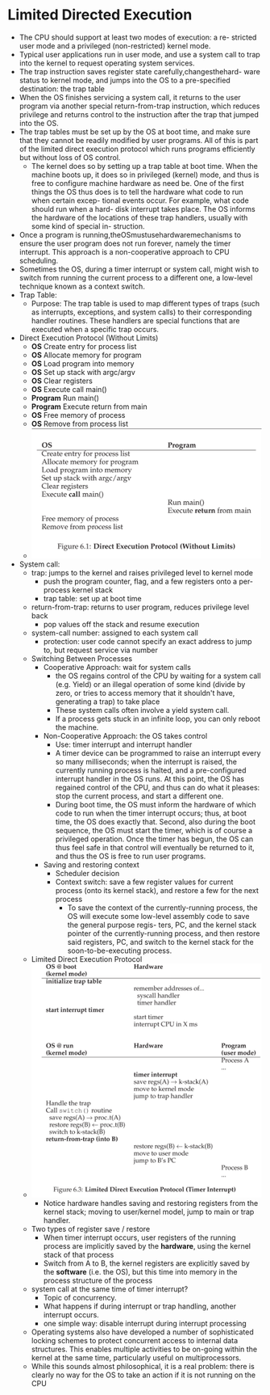 # Limited Directed Execution

- The CPU should support at least two modes of execution: a re-
stricted user mode and a privileged (non-restricted) kernel mode.
- Typical user applications run in user mode, and use a system call to trap into the kernel to request operating system services.
- The trap instruction saves register state carefully,changesthehard- ware status to kernel mode, and jumps into the OS to a pre-specified destination: the trap table
- When the OS finishes servicing a system call, it returns to the user program via another special return-from-trap instruction, which reduces privilege and returns control to the instruction after the trap that jumped into the OS.
- The trap tables must be set up by the OS at boot time, and make sure that they cannot be readily modified by user programs. All of this is part of the limited direct execution protocol which runs programs efficiently but without loss of OS control.
  - The kernel does so by setting up a trap table at boot time. When the machine boots up, it does so in privileged (kernel) mode, and thus is free to configure machine hardware as need be. One of the first things the OS thus does is to tell the hardware what code to run when certain excep- tional events occur. For example, what code should run when a hard- disk interrupt takes place. The OS informs the hardware of the locations of these trap handlers, usually with some kind of special in- struction.
- Once a program is running,theOSmustusehardwaremechanisms to ensure the user program does not run forever, namely the timer interrupt. This approach is a non-cooperative approach to CPU scheduling.
- Sometimes the OS, during a timer interrupt or system call, might wish to switch from running the current process to a different one, a low-level technique known as a context switch.
- Trap Table:
  - Purpose: The trap table is used to map different types of traps (such as interrupts, exceptions, and system calls) to their corresponding handler routines. These handlers are special functions that are executed when a specific trap occurs.
- Direct Execution Protocol (Without Limits)
  - **OS** Create entry for process list
  - **OS** Allocate memory for program 
  - **OS** Load program into memory 
  - **OS** Set up stack with argc/argv 
  - **OS** Clear registers
  - **OS** Execute call main()
  - **Program** Run main()
  - **Program** Execute return from main
  - **OS** Free memory of process
  - **OS** Remove from process list
  - ![image](direct_execution_protocol.png)
- System call:
  - trap: jumps to the kernel and raises privileged level to kernel mode 
    - push the program counter, flag, and a few registers onto a per-process kernel stack 
    - trap table: set up at boot time 
  - return-from-trap: returns to user program, reduces privilege level back 
    - pop values off the stack and resume execution 
  - system-call number: assigned to each system call 
    - protection: user code cannot specify an exact address to jump to, but request service via number 
  - Switching Between Processes 
    - Cooperative Approach: wait for system calls 
      - the OS regains control of the CPU by waiting for a system call (e.g. Yield) or an illegal operation of some kind (divide by zero, or tries to access memory that it shouldn't have, generating a trap) to take place
      - These system calls often involve a yield system call. 
      - If a process gets stuck in an infinite loop, you can only reboot the machine. 
    - Non-Cooperative Approach: the OS takes control 
      - Use: timer interrupt and interrupt handler 
      - A timer device can be programmed to raise an interrupt every so many milliseconds; when the interrupt is raised, the currently running process is halted, and a pre-configured interrupt handler in the OS runs. At this point, the OS has regained control of the CPU, and thus can do what it pleases: stop the current process, and start a different one.
      - During boot time, the OS must inform the hardware of which code to run when the timer interrupt occurs; thus, at boot time, the OS does exactly that. Second, also during the boot sequence, the OS must start the timer, which is of course a privileged operation. Once the timer has begun, the OS can thus feel safe in that control will eventually be returned to it, and thus the OS is free to run user programs. 
    - Saving and restoring context 
      - Scheduler decision 
      - Context switch: save a few register values for current process (onto its kernel stack), and restore a few for the next process 
        - To save the context of the currently-running process, the OS will execute some low-level assembly code to save the general purpose regis- ters, PC, and the kernel stack pointer of the currently-running process, and then restore said registers, PC, and switch to the kernel stack for the soon-to-be-executing process.
  - Limited Direct Execution Protocol
  - ![image](limited_direct_execution_protocol.png)
    - Notice hardware handles saving and restoring registers from the kernel stack; moving to user/kernel model, jump to main or trap handler. 
  - Two types of register save / restore 
    - When timer interrupt occurs, user registers of the running process are implicitly saved by the **hardware**, using the kernel stack of that process 
    - Switch from A to B, the kernel registers are explicitly saved by the **software** (i.e. the OS), but this time into memory in the process structure of the process 
  - system call at the same time of timer interrupt? 
    - Topic of concurrency.
    - What happens if during interrupt or trap handling, another interrupt occurs.
    - one simple way: disable interrupt during interrupt processing 
  - Operating systems also have developed a number of sophisticated locking schemes to protect concurrent access to internal data structures. This enables multiple activities to be on-going within the kernel at the same time, particularly useful on multiprocessors.
  - While this sounds almost philosophical, it is a real problem: there is clearly no way for the OS to take an action if it is not running on the CPU

